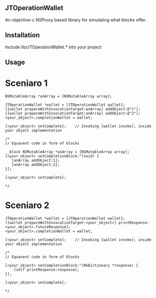 JTOperationWallet
-----------------
An objective-c NSProxy based library for simulating what blocks offer.


Installation
------------
Include lib/JTOperationWallet.* into your project


Usage
-----
# Sceniaro 1

    NSMutableArray *anArray = [NSMutableArray array];

    JTOperationWallet *wallet = [JTOperationWallet wallet];
    [[wallet prepareWithInvocationTarget:anArray] addObject:@"1"];
    [[wallet prepareWithInvocationTarget:anArray] addObject:@"2"];
    <your_object>.completionWallet = wallet;

    [<your_object> setComplete];	// Invoking [wallet invoke]; inside your object implementation

    /*
    // Equavent code in form of blocks

    __block NSMutableArray *anArray = [NSMutableArray array];
    [<your_object> setCompletionBlock:^(void) {
       [anArray addObject:1];
       [anArray addObject:2];
    }];

    [<your_object> setComplete];

    */

# Sceniaro 2

    JTOperationWallet *wallet = [JTOperationWallet wallet];
    [[wallet prepareWithInvocationTarget:<your_object>] printResponse:<your_object>.futureResponse];
    <your_object>.completionWallet = wallet;

    [<your_object> setComplete];	// Invoking [wallet invoke]; inside your object implementation

    /*
    // Equavent code in form of blocks

    [<your_object> setCompletionBlock:^(NSDictionary *response) {
        [self printResponse:response];
    }];

    [<your_object> setComplete];

    */
